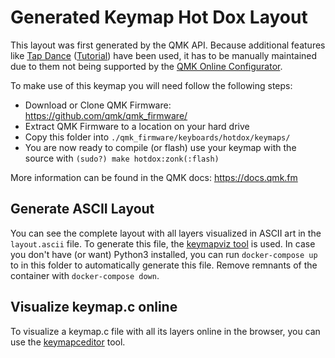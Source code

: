 # Generated Keymap Hot Dox Layout

This layout was first generated by the QMK API. Because additional features like [Tap Dance](https://beta.docs.qmk.fm/features/feature_tap_dance) ([Tutorial](https://thomasbaart.nl/2018/12/13/qmk-basics-tap-dance/)) have been used, it has to be manually maintained due to them not being supported by the [QMK Online Configurator](https://config.qmk.fm/#/hotdox/LAYOUT_ergodox).

To make use of this keymap you will need follow the following steps:

* Download or Clone QMK Firmware: <https://github.com/qmk/qmk_firmware/>
* Extract QMK Firmware to a location on your hard drive
* Copy this folder into `./qmk_firmware/keyboards/hotdox/keymaps/`
* You are now ready to compile (or flash) use your keymap with the source with `(sudo?) make hotdox:zonk(:flash)`

More information can be found in the QMK docs: <https://docs.qmk.fm>

## Generate ASCII Layout

You can see the complete layout with all layers visualized in ASCII art in the `layout.ascii` file. To generate this file, the [keymapviz tool](https://github.com/yskoht/keymapviz) is used. In case you don't have (or want) Python3 installed, you can run `docker-compose up` to in this folder to automatically generate this file. Remove remnants of the container with `docker-compose down`.

## Visualize keymap.c online

To visualize a keymap.c file with all its layers online in the browser, you can use the [keymapceditor](http://ciantic.github.io/keymapceditor/) tool.
